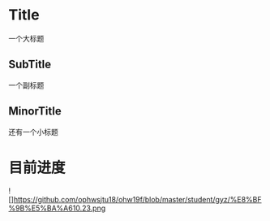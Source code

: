 # Title
一个大标题
## SubTitle
一个副标题
## MinorTitle
还有一个小标题
# 目前进度
![]https://github.com/ophwsjtu18/ohw19f/blob/master/student/gyz/%E8%BF%9B%E5%BA%A610.23.png
